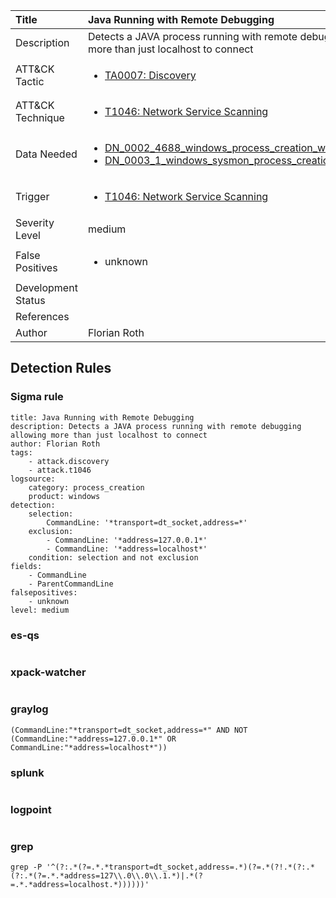 | Title                | Java Running with Remote Debugging                                                                                                                                                 |
|:---------------------|:------------------------------------------------------------------------------------------------------------------------------------------------------------|
| Description          | Detects a JAVA process running with remote debugging allowing more than just localhost to connect                                                                                                                                           |
| ATT&amp;CK Tactic    | <ul><li>[TA0007: Discovery](https://attack.mitre.org/tactics/TA0007)</li></ul>  |
| ATT&amp;CK Technique | <ul><li>[T1046: Network Service Scanning](https://attack.mitre.org/techniques/T1046)</li></ul>                             |
| Data Needed          | <ul><li>[DN_0002_4688_windows_process_creation_with_commandline](../Data_Needed/DN_0002_4688_windows_process_creation_with_commandline.md)</li><li>[DN_0003_1_windows_sysmon_process_creation](../Data_Needed/DN_0003_1_windows_sysmon_process_creation.md)</li></ul>                                                         |
| Trigger              | <ul><li>[T1046: Network Service Scanning](../Triggers/T1046.md)</li></ul>  |
| Severity Level       | medium                                                                                                                                                 |
| False Positives      | <ul><li>unknown</li></ul>                                                                  |
| Development Status   |                                                                                                                                                 |
| References           | <ul></ul>                                                          |
| Author               | Florian Roth                                                                                                                                                |


## Detection Rules

### Sigma rule

```
title: Java Running with Remote Debugging
description: Detects a JAVA process running with remote debugging allowing more than just localhost to connect
author: Florian Roth
tags:
    - attack.discovery
    - attack.t1046
logsource:
    category: process_creation
    product: windows
detection:
    selection:
        CommandLine: '*transport=dt_socket,address=*'
    exclusion:
        - CommandLine: '*address=127.0.0.1*'
        - CommandLine: '*address=localhost*'
    condition: selection and not exclusion
fields:
    - CommandLine
    - ParentCommandLine
falsepositives:
    - unknown
level: medium

```





### es-qs
    
```

```


### xpack-watcher
    
```

```


### graylog
    
```
(CommandLine:"*transport=dt_socket,address=*" AND NOT (CommandLine:"*address=127.0.0.1*" OR CommandLine:"*address=localhost*"))
```


### splunk
    
```

```


### logpoint
    
```

```


### grep
    
```
grep -P '^(?:.*(?=.*.*transport=dt_socket,address=.*)(?=.*(?!.*(?:.*(?:.*(?=.*.*address=127\\.0\\.0\\.1.*)|.*(?=.*.*address=localhost.*))))))'
```



